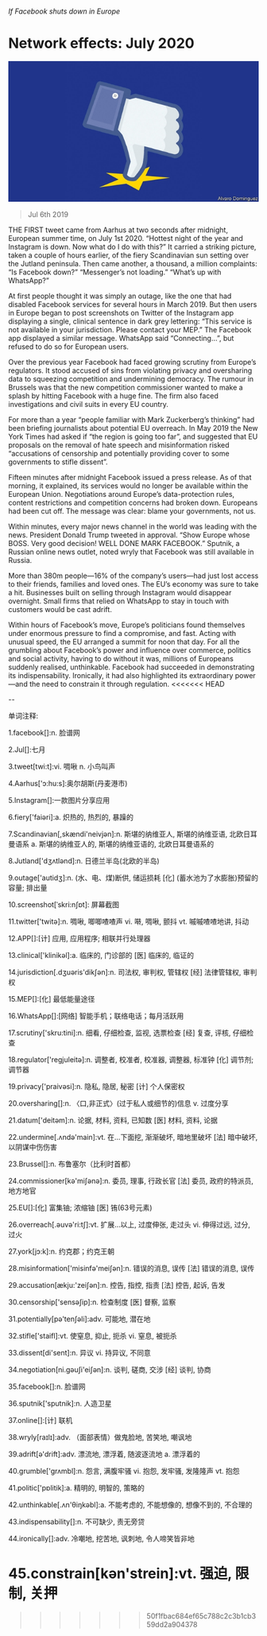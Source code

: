 ###### If Facebook shuts down in Europe

# Network effects: July 2020 

![image](images/20190706_WID006_0.jpg) 

> Jul 6th 2019 

THE FIRST tweet came from Aarhus at two seconds after midnight, European summer time, on July 1st 2020. “Hottest night of the year and Instagram is down. Now what do I do with this?” It carried a striking picture, taken a couple of hours earlier, of the fiery Scandinavian sun setting over the Jutland peninsula. Then came another, a thousand, a million complaints: “Is Facebook down?” “Messenger’s not loading.” “What’s up with WhatsApp?” 

At first people thought it was simply an outage, like the one that had disabled Facebook services for several hours in March 2019. But then users in Europe began to post screenshots on Twitter of the Instagram app displaying a single, clinical sentence in dark grey lettering: “This service is not available in your jurisdiction. Please contact your MEP.” The Facebook app displayed a similar message. WhatsApp said “Connecting…”, but refused to do so for European users. 

Over the previous year Facebook had faced growing scrutiny from Europe’s regulators. It stood accused of sins from violating privacy and oversharing data to squeezing competition and undermining democracy. The rumour in Brussels was that the new competition commissioner wanted to make a splash by hitting Facebook with a huge fine. The firm also faced investigations and civil suits in every EU country. 

For more than a year “people familiar with Mark Zuckerberg’s thinking” had been briefing journalists about potential EU overreach. In May 2019 the New York Times had asked if “the region is going too far”, and suggested that EU proposals on the removal of hate speech and misinformation risked “accusations of censorship and potentially providing cover to some governments to stifle dissent”. 

Fifteen minutes after midnight Facebook issued a press release. As of that morning, it explained, its services would no longer be available within the European Union. Negotiations around Europe’s data-protection rules, content restrictions and competition concerns had broken down. Europeans had been cut off. The message was clear: blame your governments, not us. 

Within minutes, every major news channel in the world was leading with the news. President Donald Trump tweeted in approval. “Show Europe whose BOSS. Very good decision! WELL DONE MARK FACEBOOK.” Sputnik, a Russian online news outlet, noted wryly that Facebook was still available in Russia. 

More than 380m people—16% of the company’s users—had just lost access to their friends, families and loved ones. The EU’s economy was sure to take a hit. Businesses built on selling through Instagram would disappear overnight. Small firms that relied on WhatsApp to stay in touch with customers would be cast adrift. 

Within hours of Facebook’s move, Europe’s politicians found themselves under enormous pressure to find a compromise, and fast. Acting with unusual speed, the EU arranged a summit for noon that day. For all the grumbling about Facebook’s power and influence over commerce, politics and social activity, having to do without it was, millions of Europeans suddenly realised, unthinkable. Facebook had succeeded in demonstrating its indispensability. Ironically, it had also highlighted its extraordinary power—and the need to constrain it through regulation. 
<<<<<<< HEAD

-- 

 单词注释:

1.facebook[]:n. 脸谱网 

2.Jul[]:七月 

3.tweet[twi:t]:vi. 啁啾 n. 小鸟叫声 

4.Aarhus['ɔ:hu:s]:奥尔胡斯(丹麦港市) 

5.Instagram[]:一款图片分享应用 

6.fiery['faiәri]:a. 炽热的, 热烈的, 暴躁的 

7.Scandinavian[,skændi'neivjәn]:n. 斯堪的纳维亚人, 斯堪的纳维亚语, 北欧日耳曼语系 a. 斯堪的纳维亚人的, 斯堪的纳维亚语的, 北欧日耳曼语系的 

8.Jutland['dʒʌtlәnd]:n. 日德兰半岛(北欧的半岛) 

9.outage['autidʒ]:n. (水、电、煤)断供, 储运损耗 [化] (蓄水池为了水膨胀)预留的容量; 排出量 

10.screenshot[ˈskri:nʃɒt]: 屏幕截图 

11.twitter['twitә]:n. 啁啾, 唧唧喳喳声 vi. 啭, 啁啾, 颤抖 vt. 嘁嘁喳喳地讲, 抖动 

12.APP[]:[计] 应用, 应用程序; 相联并行处理器 

13.clinical['klinikәl]:a. 临床的, 门诊部的 [医] 临床的, 临证的 

14.jurisdiction[.dʒuәris'dikʃәn]:n. 司法权, 审判权, 管辖权 [经] 法律管辖权, 审判权 

15.MEP[]:[化] 最低能量途径 

16.WhatsApp[]:[网络] 智能手机；联络电话；每月活跃用 

17.scrutiny['skru:tini]:n. 细看, 仔细检查, 监视, 选票检查 [经] 复查, 评核, 仔细检查 

18.regulator['regjuleitә]:n. 调整者, 校准者, 校准器, 调整器, 标准钟 [化] 调节剂; 调节器 

19.privacy['praivәsi]:n. 隐私, 隐居, 秘密 [计] 个人保密权 

20.oversharing[]:n. 〈口,非正式〉(过于私人或细节的)信息 v. 过度分享 

21.datum['deitәm]:n. 论据, 材料, 资料, 已知数 [医] 材料, 资料, 论据 

22.undermine[.ʌndә'main]:vt. 在...下面挖, 渐渐破坏, 暗地里破坏 [法] 暗中破坏, 以阴谋中伤伤害 

23.Brussel[]:n. 布鲁塞尔（比利时首都） 

24.commissioner[kә'miʃәnә]:n. 委员, 理事, 行政长官 [法] 委员, 政府的特派员, 地方地官 

25.EU[]:[化] 富集铀; 浓缩铀 [医] 铕(63号元素) 

26.overreach[.әuvә'ri:tʃ]:vt. 扩展...以上, 过度伸张, 走过头 vi. 伸得过远, 过分, 过火 

27.york[jɔ:k]:n. 约克郡；约克王朝 

28.misinformation['misinfә'meiʃәn]:n. 错误的消息, 误传 [法] 错误的消息, 误传 

29.accusation[ækju:'zeiʃәn]:n. 控告, 指控, 指责 [法] 控告, 起诉, 告发 

30.censorship['sensәʃip]:n. 检查制度 [医] 督察, 监察 

31.potentially[pә'tenʃәli]:adv. 可能地, 潜在地 

32.stifle['staifl]:vt. 使窒息, 抑止, 扼杀 vi. 窒息, 被扼杀 

33.dissent[di'sent]:n. 异议 vi. 持异议, 不同意 

34.negotiation[ni.gәuʃi'eiʃәn]:n. 谈判, 磋商, 交涉 [经] 谈判, 协商 

35.facebook[]:n. 脸谱网 

36.sputnik['sputnik]:n. 人造卫星 

37.online[]:[计] 联机 

38.wryly[raɪlɪ]:adv. （面部表情）做鬼脸地, 苦笑地, 嘲讽地 

39.adrift[ә'drift]:adv. 漂流地, 漂浮着, 随波逐流地 a. 漂浮着的 

40.grumble['grʌmbl]:n. 怨言, 满腹牢骚 vi. 抱怨, 发牢骚, 发隆隆声 vt. 抱怨 

41.politic['pɒlitik]:a. 精明的, 明智的, 策略的 

42.unthinkable[.ʌn'θiŋkәbl]:a. 不能考虑的, 不能想像的, 想像不到的, 不合理的 

43.indispensability[]:n. 不可缺少, 责无旁贷 

44.ironically[]:adv. 冷嘲地, 挖苦地, 讽刺地, 令人啼笑皆非地 

45.constrain[kәn'strein]:vt. 强迫, 限制, 关押 
=======
>>>>>>> 50f1fbac684ef65c788c2c3b1cb359dd2a904378

